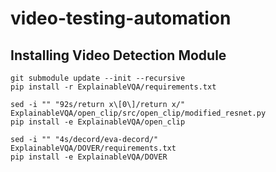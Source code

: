# video-testing-automation

## Installing Video Detection Module
```
git submodule update --init --recursive
pip install -r ExplainableVQA/requirements.txt

sed -i "" "92s/return x\[0\]/return x/" ExplainableVQA/open_clip/src/open_clip/modified_resnet.py
pip install -e ExplainableVQA/open_clip

sed -i "" "4s/decord/eva-decord/" ExplainableVQA/DOVER/requirements.txt
pip install -e ExplainableVQA/DOVER
```
